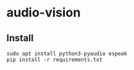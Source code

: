 # audio-vision

## Install

```
sudo apt install python3-pyaudio espeak
pip install -r requirements.txt
```
